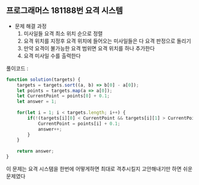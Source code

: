## 프로그래머스 181188번 요격 시스템

- 문제 해결 과정
    1. 미사일들 요격 최소 위치 순으로 정렬
    2. 요격 위치를 지정후 요격 위치에 들어오는 미사일들은 다 요격 판정으로 돌리기
    3. 만약 요격이 불가능한 요격 범위면 요격 위치를 하나 추가한다
    4. 요격 미사일 수를 출력한다

풀이코드 :

```jsx
function solution(targets) {
    targets = targets.sort((a, b) => b[0] - a[0]);
    let points = targets.map(a => a[0]);
    let CurrentPoint = points[0] + 0.1;
    let answer = 1;
    
    for(let i = 1; i < targets.length; i++) {
        if(!(targets[i][0] < CurrentPoint && targets[i][1] > CurrentPoint)) {
            CurrentPoint = points[i] + 0.1;
            answer++;
        }
    }
    
    return answer;
}
```

이 문제는 요격 시스탬을 한번에 어떻게하면 최대로 격추시킬지 고안해내기만 하면 쉬운 문제였다